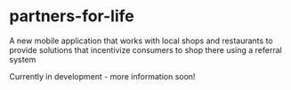 # partners-for-life

A new mobile application that works with local shops and restaurants to provide solutions that incentivize consumers to shop there using a referral system

Currently in development - more information soon!
